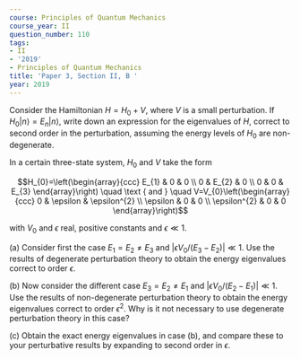 ```yaml
---
course: Principles of Quantum Mechanics
course_year: II
question_number: 110
tags:
- II
- '2019'
- Principles of Quantum Mechanics
title: 'Paper 3, Section II, B '
year: 2019
---
```




Consider the Hamiltonian $H=H_{0}+V$, where $V$ is a small perturbation. If $H_{0}|n\rangle=E_{n}|n\rangle$, write down an expression for the eigenvalues of $H$, correct to second order in the perturbation, assuming the energy levels of $H_{0}$ are non-degenerate.

In a certain three-state system, $H_{0}$ and $V$ take the form

$$H_{0}=\left(\begin{array}{ccc}
E_{1} & 0 & 0 \\
0 & E_{2} & 0 \\
0 & 0 & E_{3}
\end{array}\right) \quad \text { and } \quad V=V_{0}\left(\begin{array}{ccc}
0 & \epsilon & \epsilon^{2} \\
\epsilon & 0 & 0 \\
\epsilon^{2} & 0 & 0
\end{array}\right)$$

with $V_{0}$ and $\epsilon$ real, positive constants and $\epsilon \ll 1$.

(a) Consider first the case $E_{1}=E_{2} \neq E_{3}$ and $\left|\epsilon V_{0} /\left(E_{3}-E_{2}\right)\right| \ll 1$. Use the results of degenerate perturbation theory to obtain the energy eigenvalues correct to order $\epsilon$.

(b) Now consider the different case $E_{3}=E_{2} \neq E_{1}$ and $\left|\epsilon V_{0} /\left(E_{2}-E_{1}\right)\right| \ll 1$. Use the results of non-degenerate perturbation theory to obtain the energy eigenvalues correct to order $\epsilon^{2}$. Why is it not necessary to use degenerate perturbation theory in this case?

(c) Obtain the exact energy eigenvalues in case (b), and compare these to your perturbative results by expanding to second order in $\epsilon$.